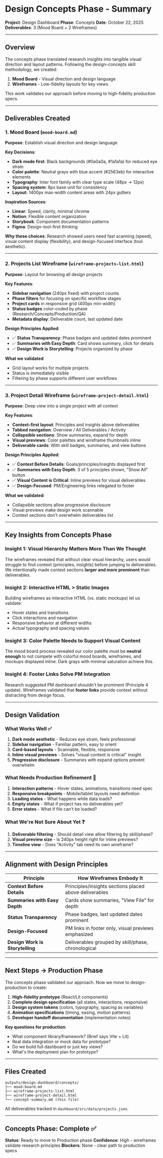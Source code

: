 # Design Concepts Phase - Summary

**Project**: Design Dashboard
**Phase**: Concepts
**Date**: October 22, 2025
**Deliverables**: 3 (Mood Board + 2 Wireframes)

---

## Overview

The concepts phase translated research insights into tangible visual direction and layout patterns. Following the design-concepts skill methodology, we created:

1. **Mood Board** - Visual direction and design language
2. **Wireframes** - Low-fidelity layouts for key views

This work validates our approach before moving to high-fidelity production specs.

---

## Deliverables Created

### 1. Mood Board (`mood-board.md`)

**Purpose**: Establish visual direction and design language

**Key Decisions**:
- **Dark mode first**: Black backgrounds (#0a0a0a, #1a1a1a) for reduced eye strain
- **Color palette**: Neutral grays with blue accent (#2563eb) for interactive elements
- **Typography**: Inter font family with clear type scale (48px → 12px)
- **Spacing system**: 8px base unit for consistency
- **Layout**: 1400px max-width content areas with 24px gutters

**Inspiration Sources**:
- **Linear**: Speed, clarity, minimal chrome
- **Notion**: Flexible content organization
- **Storybook**: Component documentation patterns
- **Figma**: Design-tool-first thinking

**Why these choices**: Research showed users need fast scanning (speed), visual content display (flexibility), and design-focused interface (tool aesthetic).

---

### 2. Projects List Wireframe (`wireframe-projects-list.html`)

**Purpose**: Layout for browsing all design projects

**Key Features**:
- **Sidebar navigation** (240px fixed) with project counts
- **Phase filters** for focusing on specific workflow stages
- **Project cards** in responsive grid (400px min-width)
- **Status badges** color-coded by phase (Research/Concepts/Production/QA)
- **Metadata display**: Deliverable count, last updated date

**Design Principles Applied**:
- ✅ **Status Transparency**: Phase badges and updated dates prominent
- ✅ **Summaries with Easy Depth**: Card shows summary, click for details
- ✅ **Design Work is Storytelling**: Projects organized by phase

**What we validated**:
- Grid layout works for multiple projects
- Status is immediately visible
- Filtering by phase supports different user workflows

---

### 3. Project Detail Wireframe (`wireframe-project-detail.html`)

**Purpose**: Deep view into a single project with all context

**Key Features**:
- **Context-first layout**: Principles and insights above deliverables
- **Tabbed navigation**: Overview / All Deliverables / Activity
- **Collapsible sections**: Show summaries, expand for depth
- **Visual previews**: Color palettes and wireframe thumbnails inline
- **Deliverable cards**: With skill badges, summaries, and view buttons

**Design Principles Applied**:
- ✅ **Context Before Details**: Goals/principles/insights displayed first
- ✅ **Summaries with Easy Depth**: 3 of 5 principles shown, "Show All" button
- ✅ **Visual Content is Critical**: Inline previews for visual deliverables
- ✅ **Design-Focused**: PM/Engineering links relegated to footer

**What we validated**:
- Collapsible sections allow progressive disclosure
- Visual previews make design work scannable
- Context sections don't overwhelm deliverables list

---

## Key Insights from Concepts Phase

### Insight 1: Visual Hierarchy Matters More Than We Thought

The wireframes revealed that without clear visual hierarchy, users would struggle to find context (principles, insights) before jumping to deliverables. We intentionally made context sections **larger and more prominent** than deliverables.

### Insight 2: Interactive HTML > Static Images

Building wireframes as interactive HTML (vs. static mockups) let us validate:
- Hover states and transitions
- Click interactions and navigation
- Responsive behavior at different widths
- Actual typography and spacing values

### Insight 3: Color Palette Needs to Support Visual Content

The mood board process revealed our color palette must be **neutral enough** to not compete with colorful mood boards, wireframes, and mockups displayed inline. Dark grays with minimal saturation achieve this.

### Insight 4: Footer Links Solve PM Integration

Research suggested PM dashboard shouldn't be prominent (Principle 4 update). Wireframes validated that **footer links** provide context without distracting from design focus.

---

## Design Validation

### What Works Well ✅

1. **Dark mode aesthetic** - Reduces eye strain, feels professional
2. **Sidebar navigation** - Familiar pattern, easy to orient
3. **Card-based layouts** - Scannable, flexible, responsive
4. **Inline visual previews** - Solves "visual content is critical" insight
5. **Progressive disclosure** - Summaries with expand options prevent overwhelm

### What Needs Production Refinement 🔄

1. **Interaction patterns** - Hover states, animations, transitions need spec
2. **Responsive breakpoints** - Mobile/tablet layouts need definition
3. **Loading states** - What happens while data loads?
4. **Empty states** - What if project has no deliverables yet?
5. **Error states** - What if file can't be loaded?

### What We're Not Sure About Yet ❓

1. **Deliverable filtering** - Should detail view allow filtering by skill/phase?
2. **Visual preview size** - Is 240px height right for inline previews?
3. **Timeline view** - Does "Activity" tab need its own wireframe?

---

## Alignment with Design Principles

| Principle | How Wireframes Embody It |
|-----------|--------------------------|
| **Context Before Details** | Principles/insights sections placed above deliverables |
| **Summaries with Easy Depth** | Cards show summaries, "View File" for depth |
| **Status Transparency** | Phase badges, last updated dates prominent |
| **Design-Focused** | PM links in footer only, visual previews emphasized |
| **Design Work is Storytelling** | Deliverables grouped by skill/phase, chronological |

---

## Next Steps → Production Phase

The concepts phase validated our approach. Now we move to design-production to create:

1. **High-fidelity prototype** (React/Lit components)
2. **Complete design specification** (all states, interactions, responsive)
3. **Design system tokens** (colors, typography, spacing as variables)
4. **Animation specifications** (timing, easing, motion patterns)
5. **Developer handoff documentation** (implementation notes)

**Key questions for production**:
- What component library/framework? (Brief says Vite + Lit)
- Real data integration or mock data for prototype?
- Do we build full dashboard or just key views?
- What's the deployment plan for prototype?

---

## Files Created

```
outputs/design-dashboard/concepts/
├── mood-board.md
├── wireframe-projects-list.html
├── wireframe-project-detail.html
└── concept-summary.md (this file)
```

All deliverables tracked in `dashboard/src/data/projects.json`.

---

## Concepts Phase: Complete ✅

**Status**: Ready to move to Production phase
**Confidence**: High - wireframes validate research principles
**Blockers**: None - clear path to production specs
